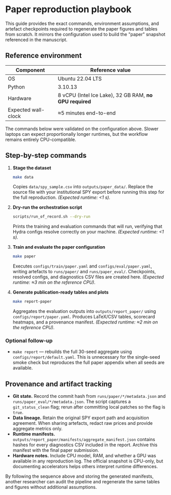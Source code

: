 # Paper reproduction playbook

This guide provides the exact commands, environment assumptions, and artefact
checkpoints required to regenerate the paper figures and tables from scratch.
It mirrors the configuration used to build the "paper" snapshot referenced in
the manuscript.

## Reference environment

| Component | Reference value |
| --- | --- |
| OS | Ubuntu 22.04 LTS |
| Python | 3.10.13 |
| Hardware | 8 vCPU (Intel Ice Lake), 32 GB RAM, **no GPU required** |
| Expected wall-clock | ≈5 minutes end-to-end |

The commands below were validated on the configuration above. Slower laptops
can expect proportionally longer runtimes, but the workflow remains entirely
CPU-compatible.

## Step-by-step commands

1. **Stage the dataset**
   ```bash
   make data
   ```
   Copies `data/spy_sample.csv` into `outputs/paper_data/`. Replace the source
   file with your institutional SPY export before running this step for the
   full reproduction. *(Expected runtime: <1 s).* 

2. **Dry-run the orchestration script**
   ```bash
   scripts/run_of_record.sh --dry-run
   ```
   Prints the training and evaluation commands that will run, verifying that
   Hydra configs resolve correctly on your machine. *(Expected runtime: <1 s).* 

3. **Train and evaluate the paper configuration**
   ```bash
   make paper
   ```
   Executes `configs/train/paper.yaml` and `configs/eval/paper.yaml`, writing
   artefacts to `runs/paper/` and `runs/paper_eval/`. Checkpoints, resolved
   configs, and diagnostics CSV files are created here. *(Expected runtime: ≈3
   min on the reference CPU).* 

4. **Generate publication-ready tables and plots**
   ```bash
   make report-paper
   ```
   Aggregates the evaluation outputs into `outputs/report_paper/` using
   `configs/report/paper.yaml`. Produces LaTeX/CSV tables, scorecard heatmaps,
   and a provenance manifest. *(Expected runtime: ≈2 min on the reference CPU).* 

### Optional follow-up

- `make report` — rebuilds the full 30-seed aggregate using
  `configs/report/default.yaml`. This is unnecessary for the single-seed smoke
  check but reproduces the full paper appendix when all seeds are available.

## Provenance and artifact tracking

- **Git state.** Record the commit hash from `runs/paper/*/metadata.json` and
  `runs/paper_eval/*/metadata.json`. The script captures a `git_status_clean`
  flag; rerun after committing local patches so the flag is `true`.
- **Data lineage.** Retain the original SPY export path and acquisition
  agreement. When sharing artefacts, redact raw prices and provide aggregate
  metrics only.
- **Runtime manifests.** `outputs/report_paper/manifests/aggregate_manifest.json`
  contains hashes for every diagnostics CSV included in the report. Archive this
  manifest with the final paper submission.
- **Hardware notes.** Include CPU model, RAM, and whether a GPU was available in
  any reproduction log. The official snapshot is CPU-only, but documenting
  accelerators helps others interpret runtime differences.

By following the sequence above and storing the generated manifests, another
researcher can audit the pipeline and regenerate the same tables and figures
without additional assumptions.
